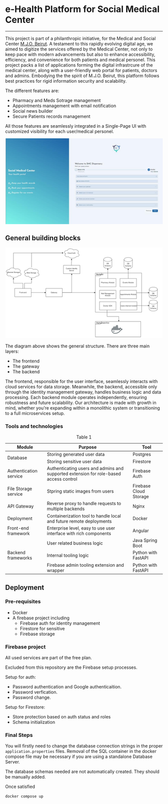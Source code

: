 # e-Health Platform for Social Medical Center
---

This project is part of a philanthropic initiative, for the Medical and Social Center [M.J.O. Beirut](https://mjobeyrouth.wordpress.com/). A testament to this rapidly evolving digital age, we aimed to digitize the services offered by the Medical Center, not only to keep pace with modern advancements but also to enhance accessibility, efficiency, and convenience for both patients and medical personel. 
This project packs a list of applications forming the digital infrastrcure of the medical center, along with a user-friendly web portal for patients, doctors and admins. Embodying the the spirit of M.J.O. Beirut, this platform follows best practices for rigid information security and scalability.

The different features are:

- Pharmacy and Meds Sotrage management
- Appointments management with email notification
- Social news builder
- Secure Patients records management

All those features are seamlessly integrated in a Single-Page UI with customized visibility for each user/medical personel.


![signup page](docs/signup.png)

## General building blocks


![building blocks](docs/diagram.png)

The diagram above shows the general structure. There are three main layers:
- The frontend
- The gateway
- The backend

The frontend, responsible for the user interface, seamlessly interacts with cloud services for data storage. Meanwhile, the backend, accessible only through the identity management gateway, handles business logic and data processing. Each backend module operates independently, ensuring robustness and future scalability. Our architecture is made with growth in mind, whether you’re expanding within a monolithic system or transitioning to a full microservices setup.

### Tools and technologies

<table>
    <caption>Table 1</caption>
    <thead>
        <tr>
            <th>Module</th>
            <th>Purpose</th>
            <th>Tool</th>
        </tr>
    </thead>
    <tbody>
        <tr>
            <td rowspan=2>Database</td>
            <td>Storing generated user data</td>
            <td>Postgres</td>
        </tr>
        <tr>
            <td>Storing sensitive user data</td>
            <td>Firestore</td>
        </tr>
        <tr>
            <td>Authentication service</td>
            <td>Authenticating users and admins and supported
extension for role-based access control</td>
            <td>Firebase Auth</td>
        </tr>
        <tr>
            <td>File Storage service</td>
            <td>Stpring static images from users</td>
            <td>Firebase Cloud Storage</td>
        </tr>
        <tr>
            <td>API Gateway</td>
            <td>Reverse proxy to handle requests to multiple backends </td>
            <td>Nginx</td>
        </tr>
        <tr>
            <td>Deployment</td>
            <td>Containerization tool to handle local and future remote deployments </td>
            <td>Docker</td>
        </tr>
        <tr>
            <td>Front-end framework</td>
            <td>Enterprise level, easy to use user interface with rich components</td>
            <td>Angular</td>
        </tr>
        <tr>
            <td rowspan=3>Backend frameworks</td>
            <td>User related business logic</td>
            <td>Java Spring Boot</td>
        </tr>
        <tr>
            <td>Internal tooling logic</td>
            <td>Python with FastAPI</td>
        </tr>
        <tr>
            <td>Firebase admin tooling extension and wrapper</td>
            <td>Python with FastAPI</td>
        </tr>
    </tbody>
</table>

## Deployment
### Pre-requisites
- Docker
- A firebase project including
    - Firebase auth for identity management
    - Firestore for sensitive
    - Firebase storage 

### Firebase project 

All used services are part of the free plan.

Excluded from this repository are the Firebase setup processes.

Setup for auth:
- Password authentication and Google authenticaition.
- Password verfication.
- Password change.

Setup for Firestore:
- Store protection based on auth status and roles 
- Schema initialization

### Final Steps
You will firstly need to change the database connection strings in the proper `application.properties` files. Removal of the SQL container in the docker compose file may be necessary if you are using a standalone Database Server.

The database schemas needed are not automatically created. They should be manually added.

Once satisfied
```sh
docker compose up
```
